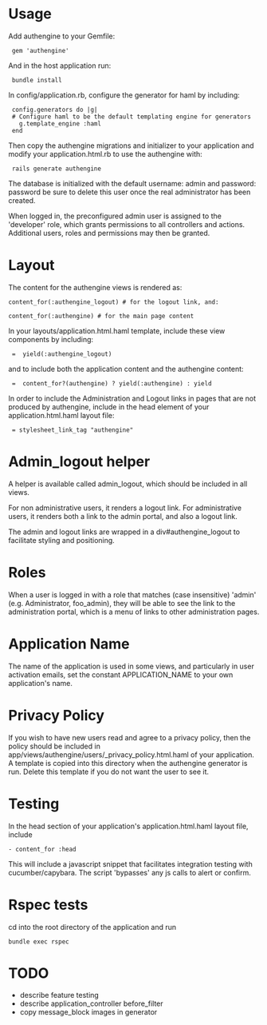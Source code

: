 # Usage

Add authengine to your Gemfile:

     gem 'authengine'

And in the host application run:

     bundle install

In config/application.rb, configure the generator for haml by including:

     config.generators do |g|
     # Configure haml to be the default templating engine for generators
       g.template_engine :haml
     end

Then copy the authengine migrations and initializer to your application and modify your application.html.rb to use the authengine with:

     rails generate authengine

The database is initialized with the default username: admin and password: password be sure to delete this user once the real administrator has been created.

When logged in, the preconfigured admin user is assigned to the 'developer' role, which grants permissions to all controllers and actions. Additional users, roles and permissions may then be granted.

# Layout

The content for the authengine views is rendered as:

    content_for(:authengine_logout) # for the logout link, and:

    content_for(:authengine) # for the main page content

In your layouts/application.html.haml template, include these view components by including:

     =  yield(:authengine_logout)

and to include both the application content and the authengine content:

     =  content_for?(authengine) ? yield(:authengine) : yield

In order to include the Administration and Logout links in pages that are not produced by authengine, include in the head element of your application.html.haml layout file:

     = stylesheet_link_tag "authengine"

# Admin_logout helper

A helper is available called admin_logout, which should be included in all views.

For non administrative users, it renders a logout link. For administrative users, it renders both a link to the admin portal, and also a logout link.

The admin and logout links are wrapped in a div#authengine_logout to facilitate styling and positioning.

# Roles

When a user is logged in with a role that matches (case insensitive) 'admin' (e.g. Administrator, foo_admin), they will be able to see the link to the administration portal, which is a menu of links to other administration pages.

# Application Name

The name of the application is used in some views, and particularly in user activation emails, set the constant APPLICATION_NAME to your own application's name.

# Privacy Policy

If you wish to have new users read and agree to a privacy policy, then the policy should be included in app/views/authengine/users/_privacy_policy.html.haml of your application. A template is copied into this directory when the authengine generator is run. Delete this template if you do not want the user to see it.

# Testing

In the head section of your application's application.html.haml layout file, include

    - content_for :head

This will include a javascript snippet that facilitates integration testing with cucumber/capybara. The script 'bypasses' any js calls to alert or confirm.

# Rspec tests

cd into the root directory of the application and run

    bundle exec rspec

# TODO

* describe feature testing
* describe application_controller before_filter
* copy message_block images in generator
